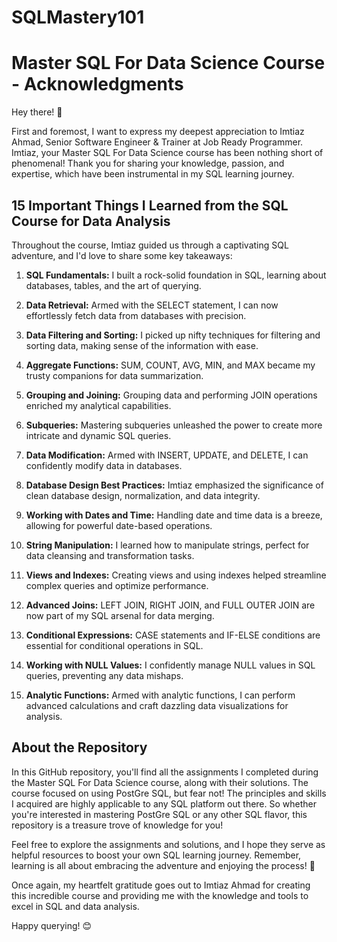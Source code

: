 # SQLMastery101

# Master SQL For Data Science Course - Acknowledgments

Hey there! 🌟

First and foremost, I want to express my deepest appreciation to Imtiaz Ahmad, Senior Software Engineer & Trainer at Job Ready Programmer. Imtiaz, your Master SQL For Data Science course has been nothing short of phenomenal! Thank you for sharing your knowledge, passion, and expertise, which have been instrumental in my SQL learning journey.

## 15 Important Things I Learned from the SQL Course for Data Analysis

Throughout the course, Imtiaz guided us through a captivating SQL adventure, and I'd love to share some key takeaways:

1. **SQL Fundamentals:** I built a rock-solid foundation in SQL, learning about databases, tables, and the art of querying.

2. **Data Retrieval:** Armed with the SELECT statement, I can now effortlessly fetch data from databases with precision.

3. **Data Filtering and Sorting:** I picked up nifty techniques for filtering and sorting data, making sense of the information with ease.

4. **Aggregate Functions:** SUM, COUNT, AVG, MIN, and MAX became my trusty companions for data summarization.

5. **Grouping and Joining:** Grouping data and performing JOIN operations enriched my analytical capabilities.

6. **Subqueries:** Mastering subqueries unleashed the power to create more intricate and dynamic SQL queries.

7. **Data Modification:** Armed with INSERT, UPDATE, and DELETE, I can confidently modify data in databases.

8. **Database Design Best Practices:** Imtiaz emphasized the significance of clean database design, normalization, and data integrity.

9. **Working with Dates and Time:** Handling date and time data is a breeze, allowing for powerful date-based operations.

10. **String Manipulation:** I learned how to manipulate strings, perfect for data cleansing and transformation tasks.

11. **Views and Indexes:** Creating views and using indexes helped streamline complex queries and optimize performance.

12. **Advanced Joins:** LEFT JOIN, RIGHT JOIN, and FULL OUTER JOIN are now part of my SQL arsenal for data merging.

13. **Conditional Expressions:** CASE statements and IF-ELSE conditions are essential for conditional operations in SQL.

14. **Working with NULL Values:** I confidently manage NULL values in SQL queries, preventing any data mishaps.

15. **Analytic Functions:** Armed with analytic functions, I can perform advanced calculations and craft dazzling data visualizations for analysis.

## About the Repository

In this GitHub repository, you'll find all the assignments I completed during the Master SQL For Data Science course, along with their solutions. The course focused on using PostGre SQL, but fear not! The principles and skills I acquired are highly applicable to any SQL platform out there. So whether you're interested in mastering PostGre SQL or any other SQL flavor, this repository is a treasure trove of knowledge for you!

Feel free to explore the assignments and solutions, and I hope they serve as helpful resources to boost your own SQL learning journey. Remember, learning is all about embracing the adventure and enjoying the process! 🚀

Once again, my heartfelt gratitude goes out to Imtiaz Ahmad for creating this incredible course and providing me with the knowledge and tools to excel in SQL and data analysis.

Happy querying! 😊
